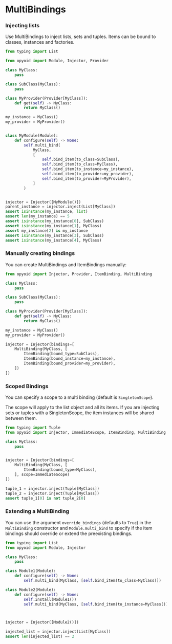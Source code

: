 MultiBindings
=============

### Injecting lists
Use MultiBindings to inject lists, sets and tuples.
Items can be bound to classes, instances and factories.


```python
from typing import List

from opyoid import Module, Injector, Provider

class MyClass:
    pass

class SubClass(MyClass):
    pass

class MyProvider(Provider[MyClass]):
    def get(self) -> MyClass:
        return MyClass()

my_instance = MyClass()
my_provider = MyProvider()


class MyModule(Module):
    def configure(self) -> None:
        self.multi_bind(
            MyClass,
            [
                self.bind_item(to_class=SubClass),
                self.bind_item(to_class=MyClass),
                self.bind_item(to_instance=my_instance),
                self.bind_item(to_provider=my_provider),
                self.bind_item(to_provider=MyProvider),
            ]
        )


injector = Injector([MyModule()])
parent_instance = injector.inject(List[MyClass])
assert isinstance(my_instance, list)
assert len(my_instance) == 5
assert isinstance(my_instance[0], SubClass)
assert isinstance(my_instance[1], MyClass)
assert my_instance[2] is my_instance
assert isinstance(my_instance[3], SubClass)
assert isinstance(my_instance[4], MyClass)
```

### Manually creating bindings

You can create MultiBindings and ItemBindings manually:

```python
from opyoid import Injector, Provider, ItemBinding, MultiBinding

class MyClass:
    pass

class SubClass(MyClass):
    pass

class MyProvider(Provider[MyClass]):
    def get(self) -> MyClass:
        return MyClass()

my_instance = MyClass()
my_provider = MyProvider()

injector = Injector(bindings=[
    MultiBinding(MyClass, [
        ItemBinding(bound_type=SubClass),
        ItemBinding(bound_instance=my_instance),
        ItemBinding(bound_provider=my_provider),
    ])
])
```


### Scoped Bindings

You can specify a scope to a multi binding (default is `SingletonScope`).

The scope will apply to the list object and all its items.
If you are injecting sets or tuples with a SingletonScope, the item instances will be shared between them.

```python
from typing import Tuple
from opyoid import Injector, ImmediateScope, ItemBinding, MultiBinding

class MyClass:
    pass


injector = Injector(bindings=[
    MultiBinding(MyClass, [
        ItemBinding(bound_type=MyClass),
    ], scope=ImmediateScope)
])

tuple_1 = injector.inject(Tuple[MyClass])
tuple_2 = injector.inject(Tuple[MyClass])
assert tuple_1[0] is not tuple_2[0]
```

### Extending a MultiBinding

You can use the argument `override_bindings` (defaults to `True`) in the `MultiBinding` constructor and
`Module.multi_bind` to specify if the item bindings should override or extend the preexisting bindings.

```python
from typing import List
from opyoid import Module, Injector

class MyClass:
    pass

class Module1(Module):
    def configure(self) -> None:
        self.multi_bind(MyClass, [self.bind_item(to_class=MyClass)])

class Module2(Module):
    def configure(self) -> None:
        self.install(Module1())
        self.multi_bind(MyClass, [self.bind_item(to_instance=MyClass())], override_bindings=False)



injector = Injector([Module2()])

injected_list = injector.inject(List[MyClass])
assert len(injected_list) == 2
```

